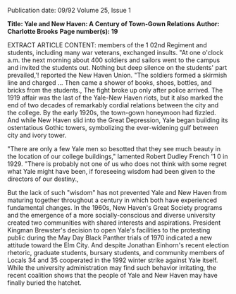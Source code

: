 Publication date: 09/92
Volume 25, Issue 1

**Title: Yale and New Haven: A Century of Town-Gown Relations**
**Author: Charlotte Brooks**
**Page number(s): 19**

EXTRACT ARTICLE CONTENT:
members of the 1 02nd Regiment and 
students, including many war veterans, exchanged insults. "At one o'clock 
a.m. the next morning about 400 soldiers and sailors went to the campus 
and invited the students out. Nothing 
but deep silence on the students' part 
prevailed,'! reported the New Haven 
Union. "The soldiers formed a skirmish 
line and charged ... Then came a 
shower of books, shoes, bottles, and 
bricks from the students., The fight 
broke up only after police arrived. 
The 1919 affair was the last of the 
Yale-New Haven riots, but it also 
marked the end of two decades of 
remarkably cordial relations between 
the city and the college. By the early 
1920s, the town-gown honeymoon 
had fizzled. And while New Haven 
slid into the Great Depression, Yale 
began building its ostentatious Gothic 
towers, symbolizing the ever-widening 
gulf between city and ivory tower. 


"There are only a few Yale men so 
besotted that they see much beauty in 
the location of our college buildings," 
lamented Robert Dudley French '1 0 in 
1929. "There is probably not one of us 
who does not think with some regret 
what Yale might have been, if foreseeing 
wisdom had been given to the 
directors of our destiny., 


But the lack of such "wisdom" has 
not prevented Yale and New Haven 
from maturing together throughout a 
century in which both have experienced 
fundamental changes. In the 
1960s, New Haven's Great Society 
programs and the emergence of a more 
socially-conscious and diverse university 
created two communities with 
shared interests and aspirations. 
President Kingman Brewster's decision 
to open Yale's facilities to the 
protesting public during the May Day 
Black Panther trials of 1970 indicated 
a new attitude toward the Elm City. 
And despite Jonathan Einhorn's recent 
election rhetoric, graduate students, 
bursary students, and community 
members of Locals 34 and 35 cooperated 
in the 1992 winter strike against 
Yale itself. While the university 
administration may find such behavior 
irritating, the recent coalition 
shows that the people of Yale and 
New Haven may have finally buried 
the hatchet.